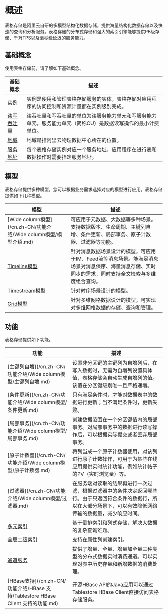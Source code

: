 # 概述

表格存储是阿里云自研的多模型结构化数据存储，提供海量结构化数据存储以及快速的查询和分析服务。表格存储的分布式存储和强大的索引引擎能够提供PB级存储、千万TPS以及毫秒级延迟的服务能力。

## 基础概念

使用表格存储前，请了解如下基础概念。

|基础概念|描述|
|----|--|
|[实例](/cn.zh-CN/功能介绍/基础概念/实例.md)|实例是使用和管理表格存储服务的实体，表格存储对应用程序的访问控制和资源计量都在实例级别完成。|
|[读写吞吐量](/cn.zh-CN/功能介绍/基础概念/读写吞吐量.md)|读吞吐量和写吞吐量的单位为读服务能力单元和写服务能力单元，服务能力单元（简称CU）是数据读写操作的最小计费单位。|
|[地域](/cn.zh-CN/功能介绍/基础概念/地域.md)|地域是指阿里云物理数据中心所在的位置。|
|[服务地址](/cn.zh-CN/功能介绍/基础概念/服务地址.md)|每个表格存储实例对应一个服务地址，应用程序在进行表和数据操作时需要指定服务地址。|

## 模型

表格存储提供多种模型，您可以根据业务需求选择对应的模型进行应用。表格存储提供如下几种模型。

|模型|描述|
|--|--|
|[Wide column模型](/cn.zh-CN/功能介绍/Wide column模型/模型介绍.md)|可应用于元数据、大数据等多种场景。支持数据版本、生命周期、主键列自增、条件更新、局部事务、原子计数器、过滤器等功能。|
|[Timeline模型](/cn.zh-CN/功能介绍/Timeline模型/模型介绍.md)|针对消息数据场景设计的模型，可应用于IM、Feed流等消息场景。能满足消息场景对消息保序、海量消息存储、实时同步的需求，同时支持全文检索与多维度组合查询。|
|[Timestream模型](/cn.zh-CN/功能介绍/Timestream模型/模型介绍.md)|针对时序场景设计的模型。|
|[Grid模型](/cn.zh-CN/功能介绍/Grid模型/模型介绍.md)|针对多维网格数据设计的模型，可实现对多维网格数据的存储、查询和管理。|

## 功能

表格存储提供如下功能。

|功能|描述|
|--|--|
|[主键列自增](/cn.zh-CN/功能介绍/Wide column模型/主键列自增.md)|设置非分区键的主键列为自增列后，在写入数据时，无需为自增列设置具体值，表格存储会自动生成自增列的值。该值在分区键级别唯一且严格递增。|
|[条件更新](/cn.zh-CN/功能介绍/Wide column模型/条件更新.md)|只有满足条件时，才能对数据表中的数据进行更新；当不满足条件时，更新失败。|
|[局部事务](/cn.zh-CN/功能介绍/Wide column模型/局部事务.md)|创建数据范围在一个分区键值内的局部事务。对局部事务中的数据进行读写操作后，可以根据实际提交或者丢弃局部事务。|
|[原子计数器](/cn.zh-CN/功能介绍/Wide column模型/原子计数器.md)|将列当成一个原子计数器使用，对该列进行原子计数操作，可用于为某些在线应用提供实时统计功能，例如统计帖子的PV（实时浏览量）等。|
|[过滤器](/cn.zh-CN/功能介绍/Wide column模型/过滤器.md)|在服务端对读取的结果再进行一次过滤，根据过滤器中的条件决定返回哪些行。由于只返回符合条件的数据行，所以在大部分场景下，可以有效降低网络传输的数据量，减少响应时间。|
|[多元索引](/cn.zh-CN/功能介绍/多元索引/简介.md)|基于倒排索引和列式存储，解决大数据的复杂查询难题。|
|[全局二级索引](/cn.zh-CN/功能介绍/全局二级索引/使用前须知.md)|支持在属性列创建索引。|
|[通道服务](/cn.zh-CN/功能介绍/通道服务/概述.md)|提供了增量、全量、增量加全量三种类型的分布式数据实时消费通道。可以实现对表中历史存量和新增数据的消费处理。|
|[HBase支持](/cn.zh-CN/功能介绍/HBase 支持/Tablestore HBase Client 支持的功能.md)|开源HBase API的Java应用可以通过Tablestore HBase Client直接访问表格存储服务。|

